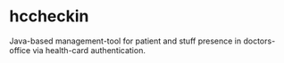 # hccheckin
Java-based management-tool for patient and stuff presence in doctors-office via health-card authentication.
